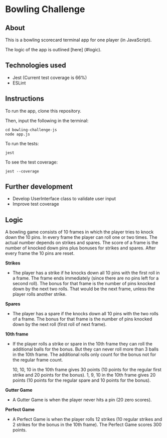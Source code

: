 Bowling Challenge
=================

## About

This is a bowling scorecard terminal app for one player (in JavaScript). 

The logic of the app is outlined [here] (#logic).

## Technologies used

- Jest (Current test coverage is 66%)
- ESLint

## Instructions

To run the app, clone this repository. 

Then, input the following in the terminal:

```
cd bowling-challenge-js
node app.js
```

To run the tests:
```
jest
```

To see the test coverage:
```
jest --coverage
```

## Further development

- Develop UserInterface class to validate user input 
- Improve test coverage

## Logic

A bowling game consists of 10 frames in which the player tries to knock down the 10 pins. In every frame the player can roll one or two times. The actual number depends on strikes and spares. The score of a frame is the number of knocked down pins plus bonuses for strikes and spares. After every frame the 10 pins are reset.

**Strikes**
- The player has a strike if he knocks down all 10 pins with the first roll in a frame. The frame ends immediately (since there are no pins left for a second roll). The bonus for that frame is the number of pins knocked down by the next two rolls. That would be the next frame, unless the player rolls another strike.

**Spares**
- The player has a spare if the knocks down all 10 pins with the two rolls of a frame. The bonus for that frame is the number of pins knocked down by the next roll (first roll of next frame).

**10th frame**
- If the player rolls a strike or spare in the 10th frame they can roll the additional balls for the bonus. But they can never roll more than 3 balls in the 10th frame. The additional rolls only count for the bonus not for the regular frame count.

    10, 10, 10 in the 10th frame gives 30 points (10 points for the regular first strike and 20 points for the bonus).
    1, 9, 10 in the 10th frame gives 20 points (10 points for the regular spare and 10 points for the bonus).

**Gutter Game**
- A Gutter Game is when the player never hits a pin (20 zero scores).

**Perfect Game**
- A Perfect Game is when the player rolls 12 strikes (10 regular strikes and 2 strikes for the bonus in the 10th frame). The Perfect Game scores 300 points.
